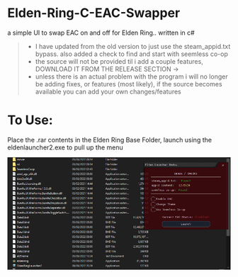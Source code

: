 # Elden-Ring-C-EAC-Swapper
a simple UI to swap EAC on and off for Elden Ring.. written in c#

> - I have updated from the old version to just use the steam_appid.txt bypass. also added a check to find and start with seemless co-op
> - the source will not be provided til i add a couple features, DOWNLOAD IT FROM THE RELEASE SECTION ->
> - unless there is an actual problem with the program i will no longer be adding fixes, or features (most likely), if the source becomes available you can add your own changes/features

# To Use:
Place the .rar contents in the Elden Ring Base Folder, launch using the eldenlauncher2.exe to pull up the menu

![Screenshot](screenshot.PNG)

